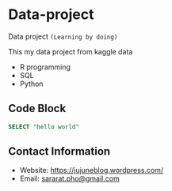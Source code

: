 # Data-project
Data project `(Learning by doing)`

This my data project from kaggle data

- R programming 
- SQL
- Python

## Code Block
``` sql
SELECT "hello world"
``` 

## Contact Information
- Website: https://jujuneblog.wordpress.com/
- Email: sararat.pho@gmail.com

